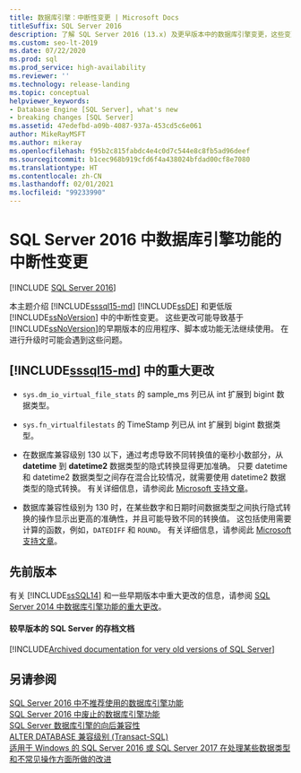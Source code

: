 ```yaml
---
title: 数据库引擎：中断性变更 | Microsoft Docs
titleSuffix: SQL Server 2016
description: 了解 SQL Server 2016 (13.x) 及更早版本中的数据库引擎变更，这些变更可能会在升级后破坏之前版本的功能。
ms.custom: seo-lt-2019
ms.date: 07/22/2020
ms.prod: sql
ms.prod_service: high-availability
ms.reviewer: ''
ms.technology: release-landing
ms.topic: conceptual
helpviewer_keywords:
- Database Engine [SQL Server], what's new
- breaking changes [SQL Server]
ms.assetid: 47edefbd-a09b-4087-937a-453cd5c6e061
author: MikeRayMSFT
ms.author: mikeray
ms.openlocfilehash: f95b2c815fabdc4e4c0d7c544e8c8fb5ad96deef
ms.sourcegitcommit: b1cec968b919cfd6f4a438024bfdad00cf8e7080
ms.translationtype: HT
ms.contentlocale: zh-CN
ms.lasthandoff: 02/01/2021
ms.locfileid: "99233990"
---
```

# <a name="breaking-changes-to-database-engine-features-in-sql-server-2016"></a>SQL Server 2016 中数据库引擎功能的中断性变更

[!INCLUDE [SQL Server 2016](../includes/applies-to-version/sqlserver2016.md)]  

  本主题介绍 [!INCLUDE[sssql15-md](../includes/sssql16-md.md)] [!INCLUDE[ssDE](../includes/ssde-md.md)] 和更低版 [!INCLUDE[ssNoVersion](../includes/ssnoversion-md.md)] 中的中断性变更。 这些更改可能导致基于 [!INCLUDE[ssNoVersion](../includes/ssnoversion-md.md)]的早期版本的应用程序、脚本或功能无法继续使用。 在进行升级时可能会遇到这些问题。  
  
##  <a name="breaking-changes-in-sssql15-md"></a><a name="SQL15"></a>[!INCLUDE[sssql15-md](../includes/sssql16-md.md)] 中的重大更改  
  
-   `sys.dm_io_virtual_file_stats` 的 sample_ms  列已从 int  扩展到 bigint  数据类型。  
  
-   `sys.fn_virtualfilestats` 的 TimeStamp  列已从 int  扩展到 bigint  数据类型。  

-   在数据库兼容级别 130 以下，通过考虑导致不同转换值的毫秒小数部分，从 **datetime** 到 **datetime2** 数据类型的隐式转换显得更加准确。 只要 datetime 和 datetime2 数据类型之间存在混合比较情况，就需要使用 datetime2 数据类型的隐式转换。 有关详细信息，请参阅此 [Microsoft 支持文章](https://support.microsoft.com/help/4010261)。

-   数据库兼容性级别为 130 时，在某些数字和日期时间数据类型之间执行隐式转换的操作显示出更高的准确性，并且可能导致不同的转换值。 这包括使用需要计算的函数，例如，`DATEDIFF` 和 `ROUND`。 有关详细信息，请参阅此 [Microsoft 支持文章](https://support.microsoft.com/help/4010261)。

## <a name="previous-versions"></a><a name="previous-versions"></a> 先前版本  

有关 [!INCLUDE[ssSQL14](../includes/sssql14-md.md)] 和一些早期版本中重大更改的信息，请参阅 [SQL Server 2014 中数据库引擎功能的重大更改](/previous-versions/sql/2014/database-engine/breaking-changes-to-database-engine-features-in-sql-server-2016)。

#### <a name="archived-documentation-for-very-old-versions-of-sql-server"></a>较早版本的 SQL Server 的存档文档

[!INCLUDE[Archived documentation for very old versions of SQL Server](../includes/paragraph-content/previous-versions-archive-documentation-sql-server.md)]

## <a name="see-also"></a>另请参阅  
 [SQL Server 2016 中不推荐使用的数据库引擎功能](../database-engine/deprecated-database-engine-features-in-sql-server-2016.md)   
 [SQL Server 2016 中废止的数据库引擎功能](./discontinued-database-engine-functionality-in-sql-server.md)   
 [SQL Server 数据库引擎的向后兼容性](./discontinued-database-engine-functionality-in-sql-server.md)   
 [ALTER DATABASE 兼容级别 (Transact-SQL)](../t-sql/statements/alter-database-transact-sql-compatibility-level.md)   
 [适用于 Windows 的 SQL Server 2016 或 SQL Server 2017 在处理某些数据类型和不常见操作方面所做的改进](https://support.microsoft.com/help/4010261)